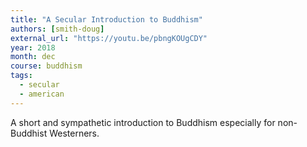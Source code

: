 ```yaml
---
title: "A Secular Introduction to Buddhism"
authors: [smith-doug]
external_url: "https://youtu.be/pbngKOUgCDY"
year: 2018
month: dec
course: buddhism
tags:
  - secular
  - american
---
```


A short and sympathetic introduction to Buddhism especially for non-Buddhist Westerners.
